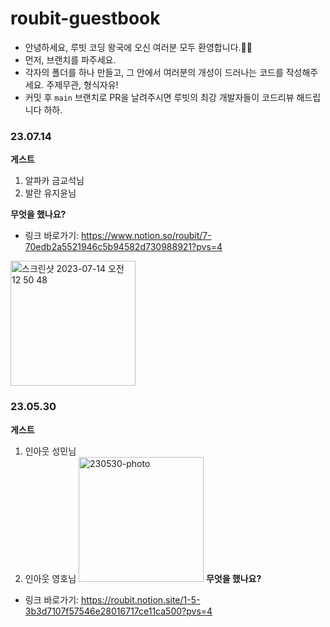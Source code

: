 # roubit-guestbook

- 안녕하세요, 루빗 코딩 왕국에 오신 여러분 모두 환영합니다.💚🐇
- 먼저, 브랜치를 파주세요.
- 각자의 폴더를 하나 만들고, 그 안에서 여러분의 개성이 드러나는 코드를 작성해주세요. 주제무관, 형식자유!
- 커밋 후 `main` 브랜치로 PR을 날려주시면 루빗의 최강 개발자들이 코드리뷰 해드립니다 하하.

### 23.07.14

**게스트**

1. 알파카 금교석님
2. 발란 유지윤님

**무엇을 했나요?**

- 링크 바로가기: https://www.notion.so/roubit/7-70edb2a5521946c5b94582d730988921?pvs=4

<img width="200" alt="스크린샷 2023-07-14 오전 12 50 48" src="https://github.com/roubit-develop/roubit-guestbook/assets/38369729/895577b1-04a0-4658-bc0f-67d20d3210de">

### 23.05.30

**게스트**

1. 인아웃 성민님
2. 인아웃 영호님
   <img width="200" alt="230530-photo" src="https://github.com/roubit-develop/roubit-guestbook/assets/38369729/f011ce7c-35dd-4c7c-b4cb-8a5ff27c65f6">
   **무엇을 했나요?**

- 링크 바로가기: https://roubit.notion.site/1-5-3b3d7107f57546e28016717ce11ca500?pvs=4
